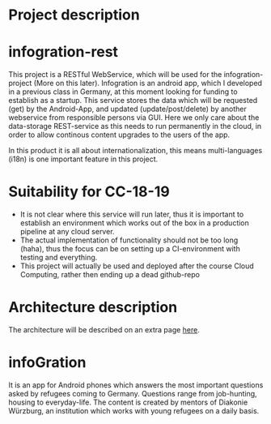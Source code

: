 # Project description
# infogration-rest

This project is a RESTful WebService, which will be used for the infogration-project (More on this later). Infogration is an android app, which I developed in a previous class in Germany, at this moment looking for funding to establish as a startup. 
This service stores the data which will be requested (get) by the Android-App, and updated (update/post/delete) by another webservice from responsible persons via GUI. Here we only care about the data-storage REST-service as this needs to run permanently in the cloud, in order to allow continous content upgrades to the users of the app.

In this product it is all about internationalization, this means multi-languages (i18n) is one important feature in this project. 

# Suitability for CC-18-19

- It is not clear where this service will run later, thus it is important to establish an environment which works out of the box in a production pipeline at any cloud server.
- The actual implementation of functionality should not be too long (haha), thus the focus can be on setting up a CI-environment with testing and everything.
- This project will actually be used and deployed after the course Cloud Computing, rather then ending up a dead github-repo

# Architecture description

The architecture will be described on an extra page [here](project_architecture.md).

# infoGration

It is an app for Android phones which answers the most important questions asked by refugees coming to Germany. Questions range from job-hunting, housing to everyday-life. The content is created by mentors of Diakonie Würzburg, an institution which works with young refugees on a daily basis.
